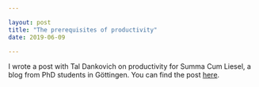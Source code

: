 ```yaml
---

layout: post
title: "The prerequisites of productivity"
date: 2019-06-09

---
```



I wrote a post with Tal Dankovich on productivity for Summa Cum Liesel, a blog from PhD students in Göttingen. You can find the post [here](http://www.summacumliesel.com/dimokratis-karamanlis/).



